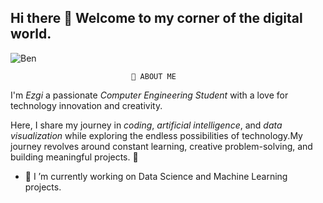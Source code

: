 ## Hi there 👋 Welcome to my corner of the digital world.
![Ben](https://media1.tenor.com/m/heA9KuvviGwAAAAd/tony-stark-iron-man.gif)
                              
                               🌟 ABOUT ME
I'm *Ezgi* a passionate *Computer Engineering Student* with a love for technology innovation and creativity.

Here, I share my journey in *coding*, *artificial intelligence*, and *data visualization* while exploring the endless possibilities of technology.My journey revolves around constant learning, creative problem-solving, and building meaningful projects. 🚀

- 🔭 I ’m currently working on Data Science and Machine Learning projects.

<!--
**Ezgicode/Ezgicode** is a ✨ _special_ ✨ repository because its `README.md` (this file) appears on your GitHub profile.

Here are some ideas to get you started:


- 🌱 I’m currently learning ...
- 👯 I’m looking to collaborate on ...
- 🤔 I’m looking for help with ...
- 💬 Ask me about ...
- 📫 How to reach me: ...
- 😄 Pronouns: ...
- ⚡ Fun fact: ...
-->
